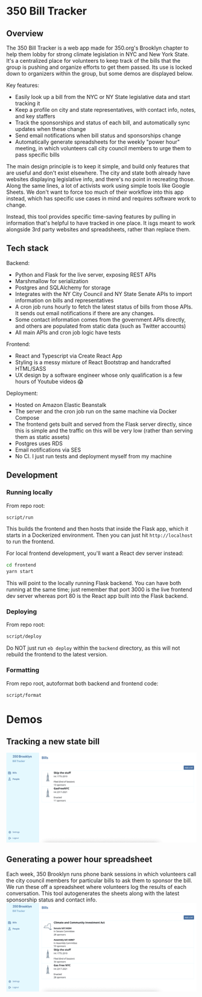 # 350 Bill Tracker

## Overview
The 350 Bill Tracker is a web app made for 350.org's Brooklyn chapter to help them lobby for strong climate legislation in NYC and New York State. It's a centralized place for volunteers to keep track of the bills that the group is pushing
and organize efforts to get them passed. Its use is locked down to organizers within the group, but some demos are displayed below.

Key features:
- Easily look up a bill from the NYC or NY State legislative data and start tracking it
- Keep a profile on city and state representatives, with contact info, notes, and key staffers
- Track the sponsorships and status of each bill, and automatically sync updates when these change
- Send email notifications when bill status and sponsorships change
- Automatically generate spreadsheets for the weekly "power hour" meeting, in which volunteers call city council members to urge them to pass specific bills

The main design principle is to keep it simple, and build only features that are useful and don't exist elsewhere. The city and state both already have websites displaying legislative info, and there's no point in recreating those. Along the same lines, a lot of activists work using simple tools like Google Sheets. We don't want to force too much of their workflow into this app instead, which has specific use cases in mind and requires software work to change.

Instead, this tool provides specific time-saving features by pulling in information that's helpful to have tracked in one place. It isgs
 meant to work alongside 3rd party websites and spreadsheets, rather than replace them.


## Tech stack
Backend:
- Python and Flask for the live server, exposing REST APIs
- Marshmallow for serialization
- Postgres and SQLAlchemy for storage
- Integrates with the NY City Council and NY State Senate APIs to import information on bills and representatives
- A cron job runs hourly to fetch the latest status of bills from those APIs. It sends out email notifications if there are any changes.
- Some contact information comes from the government APIs directly, and others are populated from static data (such as Twitter accounts)
- All main APIs and cron job logic have tests

Frontend:
- React and Typescript via Create React App
- Styling is a messy mixture of React Bootstrap and handcrafted HTML/SASS
- UX design by a software engineer whose only qualification is a few hours of Youtube videos 😱

Deployment:
- Hosted on Amazon Elastic Beanstalk
- The server and the cron job run on the same machine via Docker Compose
- The frontend gets built and served from the Flask server directly, since this is simple and the traffic on this will be very low (rather than serving them as static assets)
- Postgres uses RDS
- Email notifications via SES
- No CI. I just run tests and deployment myself from my machine

## Development

### Running locally

From repo root:
```bash
script/run
```

This builds the frontend and then hosts that inside the Flask app, which it starts in a Dockerized environment. Then you can
just hit `http://localhost` to run the frontend.

For local frontend development, you'll want a React dev server instead:
```bash
cd frontend
yarn start
```

This will point to the locally running Flask backend. You can have both running at the same time; just remember that port 3000 is the live frontend dev server whereas port 80 is the React app built into the Flask backend.

### Deploying

From repo root:
```bash
script/deploy
```

Do NOT just run `eb deploy` within the `backend` directory, as this will not rebuild the frontend to the latest version.

### Formatting
From repo root, autoformat both backend and frontend code:
```bash
script/format
```


# Demos
## Tracking a new state bill
![Tracking a new state bill](demo/track-state-bill.gif) 

## Generating a power hour spreadsheet
Each week, 350 Brooklyn runs phone bank sessions in which volunteers call the city
council members for particular bills to ask them to sponsor the bill. We run these
off a spreadsheet where volunteers log the results of each conversation. This tool
autogenerates the sheets along with the latest sponsorship status and contact info.
![Generating a power hour](demo/power-hour.gif)